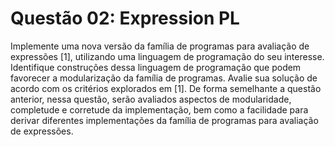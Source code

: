 # Questão 02: Expression PL 

Implemente uma nova versão da família de programas para avaliação de expressões [1], utilizando uma linguagem de programação do seu interesse. Identifique construções dessa linguagem de programação que podem favorecer a modularização da família de programas. Avalie sua solução de acordo com os critérios explorados em [1]. De forma semelhante a questão anterior, nessa questão, serão avaliados aspectos de modularidade, completude e corretude da implementação, bem como a facilidade para derivar diferentes implementações da família de programas para avaliação de expressões.
